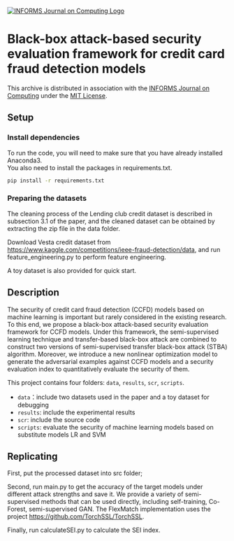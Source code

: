 [![INFORMS Journal on Computing Logo](https://INFORMSJoC.github.io/logos/INFORMS_Journal_on_Computing_Header.jpg)](https://pubsonline.informs.org/journal/ijoc)

# Black-box attack-based security evaluation framework for credit card fraud detection models
This archive is distributed in association with the [INFORMS Journal on
Computing](https://pubsonline.informs.org/journal/ijoc) under the [MIT License](LICENSE).

## Setup
### Install dependencies
To run the code, you will need to make sure that you have already installed Anaconda3.  
You also need to install the packages in requirements.txt.
```bash
pip install -r requirements.txt
```

### Preparing the datasets
The cleaning process of the Lending club credit dataset is described in subsection 3.1 of the paper, and the cleaned dataset can be obtained by extracting the zip file in the data folder.  

Download Vesta credit dataset from https://www.kaggle.com/competitions/ieee-fraud-detection/data, and run feature_engineering.py to perform feature engineering.  

A toy dataset is also provided for quick start.


## Description
The security of credit card fraud detection (CCFD) models based on machine learning is important but rarely considered in the existing research. To this end, we propose a black-box attack-based security evaluation framework for CCFD models. Under this framework, the semi-supervised learning technique and transfer-based black-box attack are combined to construct two versions of semi-supervised transfer black-box attack (STBA) algorithm. Moreover, we introduce a new nonlinear optimization model to generate the adversarial examples against CCFD models and a security evaluation index to quantitatively evaluate the security of them. 

This project contains four folders: `data`, `results`, `scr`, `scripts`. 
- `data`：include two datasets used in the paper and a toy dataset for debugging
- `results`: include the experimental results
- `scr`: include the source code 
- `scripts`: evaluate the security of machine learning models based on substitute models LR and SVM


## Replicating
First, put the processed dataset into src folder;  

Second, run main.py to get the accuracy of the target models under different attack strengths and save it. We provide a variety of semi-supervised methods that can be used directly, including self-training, Co-Forest, semi-supervised GAN. The FlexMatch implementation uses the project https://github.com/TorchSSL/TorchSSL.  

Finally, run calculateSEI.py to calculate the SEI index.
